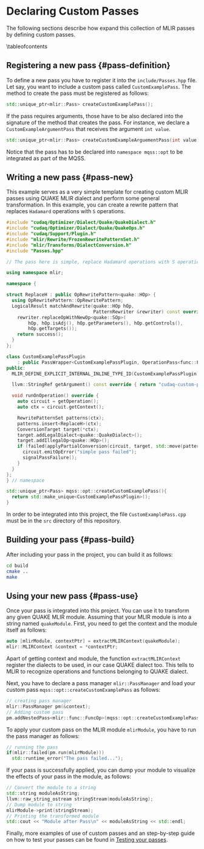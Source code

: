 # Declaring Custom Passes

<!-- IMPORTANT: Keep the line above as the first line. -->
<!----------------------------------------------------------------------------
Copyright 2024 Munich Quantum Software Stack Project

Licensed under the Apache License, Version 2.0 with LLVM Exceptions (the
"License"); you may not use this file except in compliance with the License.
You may obtain a copy of the License at

TODO: License

Unless required by applicable law or agreed to in writing, software
distributed under the License is distributed on an "AS IS" BASIS, WITHOUT
WARRANTIES OR CONDITIONS OF ANY KIND, either express or implied. See the
License for the specific language governing permissions and limitations under
the License.

SPDX-License-Identifier: Apache-2.0 WITH LLVM-exception
-------------------------------------------------------------------------- -->

<!-- This file is a static page and included in the ./CMakeLists.txt file. -->

The following sections describe how expand this collection of MLIR passes by defining custom passes.

\tableofcontents

## Registering a new pass {#pass-definition}

To define a new pass you have to register it into the `include/Passes.hpp` file. Let say, you want to include a custom pass called `CustomExamplePass`.
The method to create the pass must be registered as follows:

```cpp
std::unique_ptr<mlir::Pass> createCustomExamplePass();
```

If the pass requires arguments, those have to be also declared into the signature of the method that creates the pass. For instance, we declare a `CustomExampleArgumentPass` that receives the argument `int value`.

```cpp
std::unique_ptr<mlir::Pass> createCustomExampleArguementPass(int value);
```

Notice that the pass has to be declared into `namespace mqss::opt` to be integrated as part of the MQSS.

## Writing a new pass {#pass-new}

This example serves as a very simple template for creating custom MLIR passes using QUAKE MLIR dialect and perform some general transformation. In this example, you can create a rewrite pattern that replaces `Hadamard` operations with `S` operations.

```cpp
#include "cudaq/Optimizer/Dialect/Quake/QuakeDialect.h"
#include "cudaq/Optimizer/Dialect/Quake/QuakeOps.h"
#include "cudaq/Support/Plugin.h"
#include "mlir/Rewrite/FrozenRewritePatternSet.h"
#include "mlir/Transforms/DialectConversion.h"
#include "Passes.hpp"

// The pass here is simple, replace Hadamard operations with S operations.

using namespace mlir;

namespace {

struct ReplaceH : public OpRewritePattern<quake::HOp> {
  using OpRewritePattern::OpRewritePattern;
  LogicalResult matchAndRewrite(quake::HOp hOp,
                                PatternRewriter &rewriter) const override {
    rewriter.replaceOpWithNewOp<quake::SOp>(
        hOp, hOp.isAdj(), hOp.getParameters(), hOp.getControls(),
        hOp.getTargets());
    return success();
  }
};

class CustomExamplePassPlugin
    : public PassWrapper<CustomExamplePassPlugin, OperationPass<func::FuncOp>> {
public:
  MLIR_DEFINE_EXPLICIT_INTERNAL_INLINE_TYPE_ID(CustomExamplePassPlugin)

  llvm::StringRef getArgument() const override { return "cudaq-custom-pass"; }

  void runOnOperation() override {
    auto circuit = getOperation();
    auto ctx = circuit.getContext();

    RewritePatternSet patterns(ctx);
    patterns.insert<ReplaceH>(ctx);
    ConversionTarget target(*ctx);
    target.addLegalDialect<quake::QuakeDialect>();
    target.addIllegalOp<quake::HOp>();
    if (failed(applyPartialConversion(circuit, target, std::move(patterns)))) {
      circuit.emitOpError("simple pass failed");
      signalPassFailure();
    }
  }
};
} // namespace

std::unique_ptr<Pass> mqss::opt::createCustomExamplePass(){
  return std::make_unique<CustomExamplePassPlugin>();
}
```

In order to be integrated into this project, the file `CustomExamplePass.cpp` must be in the `src` directory of this repository.

## Building your pass {#pass-build}

After including your pass in the project, you can build it as follows:

```bash
cd build
cmake ..
make 
```

## Using your new pass {#pass-use}

Once your pass is integrated into this project. You can use it to transform any given QUAKE MLIR module. Assuming that your MLIR module is into a string named `quakeModule`.
First, you need to get the context and the module itself as follows:

```cpp
auto [mlirModule, contextPtr] = extractMLIRContext(quakeModule);
mlir::MLIRContext &context = *contextPtr;
```

Apart of getting context and module, the function `extractMLIRContext` register the dialects to be used, in our case QUAKE dialect too. This tells to MLIR to recognize operations and functions belonging to QUAKE dialect.

Next, you have to declare a pass manager `mlir::PassManager` and load your custom pass `mqss::opt::createCustomExamplePass` as follows:
```cpp
// creating pass manager
mlir::PassManager pm(&context);
// Adding custom pass
pm.addNestedPass<mlir::func::FuncOp>(mqss::opt::createCustomExamplePass());
```
To apply your custom pass on the MLIR module `mlirModule`, you have to run the pass manager as follows:
```cpp
// running the pass
if(mlir::failed(pm.run(mlirModule)))
  std::runtime_error("The pass failed...");
```
If your pass is successfully applied, you can dump your module to visualize the effects of your pass in the module, as follows:
```cpp
// Convert the module to a string
std::string moduleAsString;
llvm::raw_string_ostream stringStream(moduleAsString);
// Dump module to string
mlirModule->print(stringStream);
// Printing the transformed module
std::cout << "Module after Pass\n" << moduleAsString << std::endl;
```
Finally, more examples of use of custom passes and an step-by-step guide on how to test your passes can be found in [Testing your passes](guide.md).
